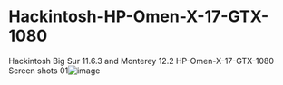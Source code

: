 # Hackintosh-HP-Omen-X-17-GTX-1080
Hackintosh Big Sur 11.6.3 and Monterey 12.2 HP-Omen-X-17-GTX-1080
Screen shots
01![image](https://user-images.githubusercontent.com/79387598/152270633-42dc71a8-6582-454e-9d89-87d292fef066.png)
